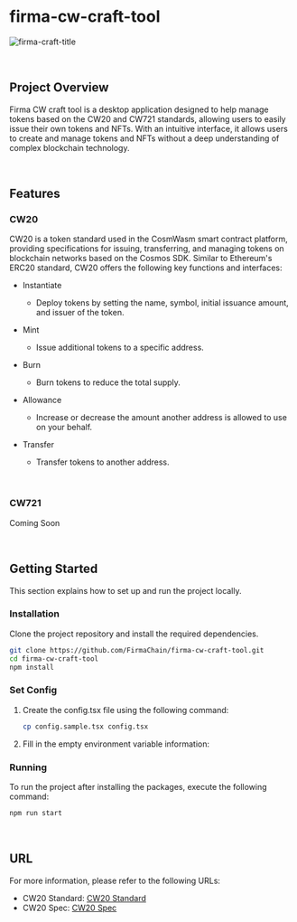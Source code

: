 # firma-cw-craft-tool

![firma-craft-title](https://github.com/user-attachments/assets/4f437b58-d129-47bd-83d5-f2ddf447f2d6)

<br/>

## Project Overview
Firma CW craft tool is a desktop application designed to help manage tokens based on the CW20 and CW721 standards, allowing users to easily issue their own tokens and NFTs. With an intuitive interface, it allows users to create and manage tokens and NFTs without a deep understanding of complex blockchain technology.

<br/>

## Features
### CW20
CW20 is a token standard used in the CosmWasm smart contract platform, providing specifications for issuing, transferring, and managing tokens on blockchain networks based on the Cosmos SDK. Similar to Ethereum's ERC20 standard, CW20 offers the following key functions and interfaces:

- Instantiate
  - Deploy tokens by setting the name, symbol, initial issuance amount, and issuer of the token.

- Mint
  - Issue additional tokens to a specific address.

- Burn
  - Burn tokens to reduce the total supply.

- Allowance
  - Increase or decrease the amount another address is allowed to use on your behalf.

- Transfer
  - Transfer tokens to another address.

<br/>

### CW721
Coming Soon

<br/>

## Getting Started
This section explains how to set up and run the project locally.

### Installation
Clone the project repository and install the required dependencies.

```bash
git clone https://github.com/FirmaChain/firma-cw-craft-tool.git
cd firma-cw-craft-tool
npm install
```

### Set Config
1. Create the config.tsx file using the following command:
    ```bash
    cp config.sample.tsx config.tsx
    ```

2. Fill in the empty environment variable information:

### Running
To run the project after installing the packages, execute the following command:

```bash
npm run start
```

<br/>

## URL
For more information, please refer to the following URLs:
- CW20 Standard: [CW20 Standard](https://github.com/CosmWasm/cosmwasm-plus/blob/main/packages/cw20/README.md)
- CW20 Spec: [CW20 Spec](https://github.com/CosmWasm/cosmwasm-plus/blob/main/packages/cw20/schema/cw20.json)
